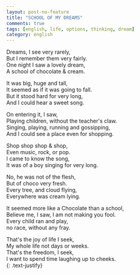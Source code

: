 ```yaml
---
layout: post-no-feature
title: "SCHOOL OF MY DREAMS"
comments: true
tags: [english, life, options, thinking, dream]
category: english
---
```


Dreams, I see very rarely,<br/>
But I remember them very fairly.<br/>
One night I saw a lovely dream,<br/>
A school of chocolate & cream.<br/>

It was big, huge and tall,<br/>
It seemed as if it was going to fall.<br/>
But it stood hard for very long,<br/>
And I could hear a sweet song.<br/>

On entering it, I saw,<br/>
Playing children, without the teacher's claw.<br/>
Singing, playing, running and gossipping,<br/>
And I could see a place even for shopping.<br/>

Shop shop shop & shop,<br/>
Even music, rock, or pop.<br/>
I came to know the song,<br/>
It was of a boy singing for very long.<br/>

No, he was not of the flesh,<br/>
But of choco very fresh.<br/>
Every tree, and cloud flying,<br/>
Everywhere was cream lying.<br/>

It seemed more like a Chocolate than a school,<br/>
Believe me, I saw, I am not making you fool.<br/>
Every child ran and play,<br/>
no race, without any fray.<br/>

That's the joy of life I seek,<br/>
My whole life not days or weeks.<br/>
That's the freedom, I seek,<br/>
I want to spend time laughing up to cheeks.<br/>
{: .text-justify}
